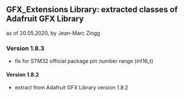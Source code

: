 ## GFX_Extensions Library: extracted classes of Adafruit GFX Library
as of 20.05.2020, by Jean-Marc Zingg

### Version 1.8.3
- fix for STM32 official package pin number range (int16_t)
#### Version 1.8.2
- extract from Adafruit GFX Library version 1.8.2